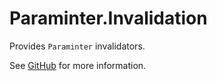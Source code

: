 # Paraminter.Invalidation

Provides `Paraminter` invalidators.

See [GitHub](https://github.com/Paraminter/Paraminter.Invalidation) for more information.